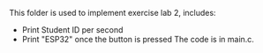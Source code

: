 This folder is used to implement exercise lab 2, includes:
- Print Student ID per second 
- Print "ESP32" once the button is pressed
The code is in main.c.